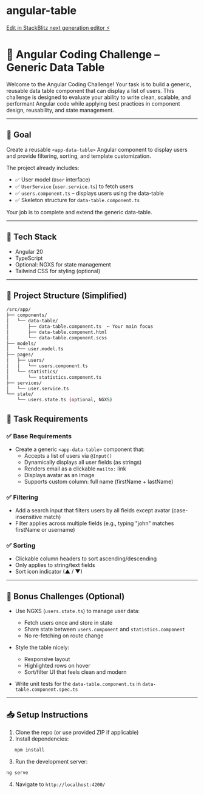 # angular-table

[Edit in StackBlitz next generation editor ⚡️](https://stackblitz.com/~/github.com/ankerer/angular-table)

# 🧩 Angular Coding Challenge – Generic Data Table

Welcome to the Angular Coding Challenge! Your task is to build a generic, reusable data table component that can display a list of users. This challenge is designed to evaluate your ability to write clean, scalable, and performant Angular code while applying best practices in component design, reusability, and state management.

---

## 🚀 Goal

Create a reusable `<app-data-table>` Angular component to display users and provide filtering, sorting, and template customization.

The project already includes:

- ✅ User model (`User` interface)
- ✅ `UserService` (`user.service.ts`) to fetch users
- ✅ `users.component.ts` – displays users using the data-table
- ✅ Skeleton structure for `data-table.component.ts`

Your job is to complete and extend the generic data-table.

---

## 🧱 Tech Stack

- Angular 20
- TypeScript
- Optional: NGXS for state management
- Tailwind CSS for styling (optional)

---

## 📂 Project Structure (Simplified)

```bash
/src/app/
├── components/
│   └── data-table/
│       ├── data-table.component.ts  ← Your main focus
│       ├── data-table.component.html
│       └── data-table.component.scss
├── models/
│   └── user.model.ts
├── pages/
│   ├── users/
│   │   └── users.component.ts
│   └── statistics/
│       └── statistics.component.ts
├── services/
│   └── user.service.ts
└── state/
    └── users.state.ts (optional, NGXS)
```

## 📌 Task Requirements

### ✅ Base Requirements

- Create a generic `<app-data-table>` component that:
  - Accepts a list of users via `@Input()`
  - Dynamically displays all user fields (as strings)
  - Renders email as a clickable `mailto:` link
  - Displays avatar as an image
  - Supports custom column: full name (firstName + lastName)

### ✅ Filtering

- Add a search input that filters users by all fields except avatar (case-insensitive match)
- Filter applies across multiple fields (e.g., typing "john" matches firstName or username)

### ✅ Sorting

- Clickable column headers to sort ascending/descending
- Only applies to string/text fields
- Sort icon indicator (▲ / ▼)

---

## 💎 Bonus Challenges (Optional)

- Use NGXS (`users.state.ts`) to manage user data:

  - Fetch users once and store in state
  - Share state between `users.component` and `statistics.component`
  - No re-fetching on route change

- Style the table nicely:

  - Responsive layout
  - Highlighted rows on hover
  - Sort/filter UI that feels clean and modern

- Write unit tests for the `data-table.component.ts` in `data-table.component.spec.ts`

---

## 📥 Setup Instructions

1. Clone the repo (or use provided ZIP if applicable)
2. Install dependencies:

```bash
   npm install
```

3. Run the development server:

```bash
ng serve
```

4. Navigate to `http://localhost:4200/`
